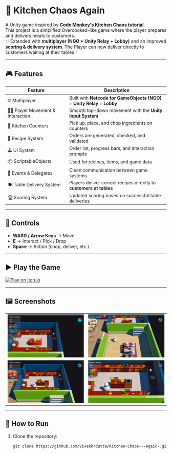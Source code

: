 # 🍴 Kitchen Chaos Again

A Unity game inspired by [**Code Monkey's Kitchen Chaos tutorial**](https://store.steampowered.com/app/2275820/Kitchen_Chaos__Learn_Game_Development/).  
This project is a simplified Overcooked-like game where the player prepares and delivers meals to customers.  
✨ Extended with **multiplayer (NGO + Unity Relay + Lobby)** and an improved **scoring & delivery system**. The Player can now deliver directly to customers waiting at their tables !

---

## 🎮 Features

| Feature | Description |
|---------|-------------|
| 🌐 Multiplayer | Built with **Netcode for GameObjects (NGO)** + **Unity Relay** + **Lobby** |
| 👨‍🍳 Player Movement & Interaction | Smooth top-down movement with the **Unity Input System** |
| 🍳 Kitchen Counters | Pick up, place, and chop ingredients on counters |
| 🥗 Recipe System | Orders are generated, checked, and validated |
| 🕹️ UI System | Order list, progress bars, and interaction prompts |
| 📦 ScriptableObjects | Used for recipes, items, and game data |
| 🔄 Events & Delegates | Clean communication between game systems |
| 🍽️ Table Delivery System | Players deliver correct recipes directly to **customers at tables** |
| 🏆 Scoring System | Updated scoring based on successful table deliveries |

---

## 🎯 Controls
- **WASD / Arrow Keys** → Move  
- **E** → Interact / Pick / Drop  
- **Space** → Action (chop, deliver, etc.)  

---

## ▶️ Play the Game
[![Play on Itch.io](https://static.itch.io/images/badge.svg)](https://vivekkrdutta03.itch.io/restaurant)

---

## 🖼️ Screenshots
<table>
   <tr>
      <td><img src="KC Images/Screenshot (249).png"/></td>
      <td><img src="KC Images/Screenshot (250).png"/></td>
   </tr>
   <tr>
      <td><img src="KC Images/Screenshot (251).png"/></td>
      <td><img src="KC Images/Screenshot (252).png"/></td>
   </tr>
</table>

---

## 🚀 How to Run
1. Clone the repository:
   ```bash
   git clone https://github.com/Vivekkrdutta/Kitchen-Chaos---Again-.git
